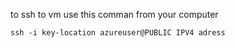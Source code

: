 
to ssh to vm use this comman from your computer 
```
ssh -i key-location azureuser@PUBLIC IPV4 adress
```
